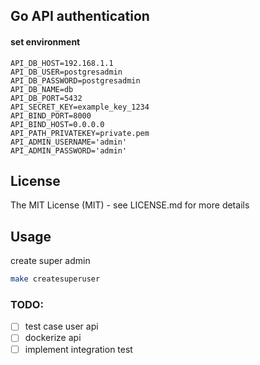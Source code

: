 ## Go API authentication


#### set environment 
```
API_DB_HOST=192.168.1.1                  
API_DB_USER=postgresadmin
API_DB_PASSWORD=postgresadmin
API_DB_NAME=db
API_DB_PORT=5432
API_SECRET_KEY=example_key_1234
API_BIND_PORT=8000
API_BIND_HOST=0.0.0.0
API_PATH_PRIVATEKEY=private.pem
API_ADMIN_USERNAME='admin'
API_ADMIN_PASSWORD='admin'
```

## License

The MIT License (MIT) - see LICENSE.md for more details


## Usage 
 create super admin
 ```bash
 make createsuperuser
 ```


### TODO:
- [ ] test case user api
- [ ] dockerize api
- [ ] implement integration test